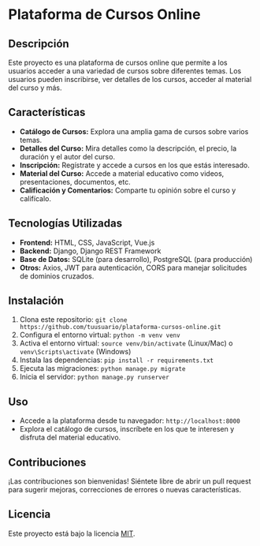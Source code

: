 # Plataforma de Cursos Online

## Descripción

Este proyecto es una plataforma de cursos online que permite a los usuarios acceder a una variedad de cursos sobre diferentes temas. Los usuarios pueden inscribirse, ver detalles de los cursos, acceder al material del curso y más.

## Características

- **Catálogo de Cursos:** Explora una amplia gama de cursos sobre varios temas.
- **Detalles del Curso:** Mira detalles como la descripción, el precio, la duración y el autor del curso.
- **Inscripción:** Regístrate y accede a cursos en los que estás interesado.
- **Material del Curso:** Accede a material educativo como videos, presentaciones, documentos, etc.
- **Calificación y Comentarios:** Comparte tu opinión sobre el curso y califícalo.

## Tecnologías Utilizadas

- **Frontend:** HTML, CSS, JavaScript, Vue.js
- **Backend:** Django, Django REST Framework
- **Base de Datos:** SQLite (para desarrollo), PostgreSQL (para producción)
- **Otros:** Axios, JWT para autenticación, CORS para manejar solicitudes de dominios cruzados.

## Instalación

1. Clona este repositorio: `git clone https://github.com/tuusuario/plataforma-cursos-online.git`
2. Configura el entorno virtual: `python -m venv venv`
3. Activa el entorno virtual: `source venv/bin/activate` (Linux/Mac) o `venv\Scripts\activate` (Windows)
4. Instala las dependencias: `pip install -r requirements.txt`
5. Ejecuta las migraciones: `python manage.py migrate`
6. Inicia el servidor: `python manage.py runserver`

## Uso

- Accede a la plataforma desde tu navegador: `http://localhost:8000`
- Explora el catálogo de cursos, inscríbete en los que te interesen y disfruta del material educativo.

## Contribuciones

¡Las contribuciones son bienvenidas! Siéntete libre de abrir un pull request para sugerir mejoras, correcciones de errores o nuevas características.

## Licencia

Este proyecto está bajo la licencia [MIT](https://opensource.org/licenses/MIT).
